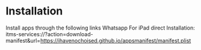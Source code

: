 # Installation
Install apps through the following links
Whatsapp For iPad direct Installation: itms-services://?action=download-manifest&url=https://ihavenochoised.github.io/appsmanifest/manifest.plist
